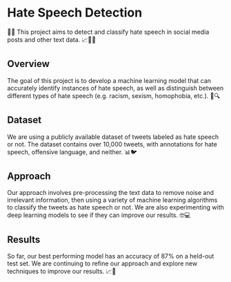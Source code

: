 # Hate Speech Detection

🚫🤬 This project aims to detect and classify hate speech in social media posts and other text data. 📈🕵️‍♀️

## Overview

The goal of this project is to develop a machine learning model that can accurately identify instances of hate speech, as well as distinguish between different types of hate speech (e.g. racism, sexism, homophobia, etc.). 🤖🔍

## Dataset

We are using a publicly available dataset of tweets labeled as hate speech or not. The dataset contains over 10,000 tweets, with annotations for hate speech, offensive language, and neither. 📊🐦

## Approach

Our approach involves pre-processing the text data to remove noise and irrelevant information, then using a variety of machine learning algorithms to classify the tweets as hate speech or not. We are also experimenting with deep learning models to see if they can improve our results. 🤓💻

## Results

So far, our best performing model has an accuracy of 87% on a held-out test set. We are continuing to refine our approach and explore new techniques to improve our results. 📈🔬

